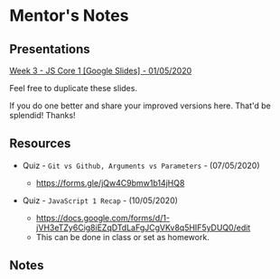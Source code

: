 # Mentor's Notes

## Presentations

[Week 3 - JS Core 1 [Google Slides] - 01/05/2020](https://drive.google.com/open?id=1QmAx-GEl-Rm1aNmdLfkjPhSFdPblPAa_JS_eVoSi-Vc)

Feel free to duplicate these slides.

If you do one better and share your improved versions here. That'd be splendid! Thanks!

## Resources

- Quiz - `Git vs Github, Arguments vs Parameters` - (07/05/2020)

  - https://forms.gle/jQw4C9bmw1b14jHQ8

- Quiz - `JavaScript 1 Recap` - (10/05/2020)
  - https://docs.google.com/forms/d/1-jVH3eTZy6Cig8iEZqDTdLaFgJCgVKv8q5HIF5yDUQ0/edit
  - This can be done in class or set as homework.

## Notes
